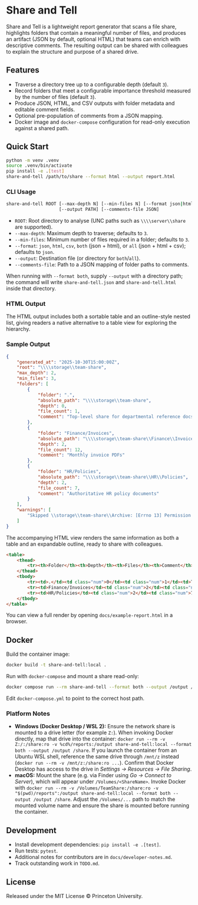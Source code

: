 # Share and Tell

Share and Tell is a lightweight report generator that scans a file share, highlights folders that contain a meaningful number of files, and produces an artifact (JSON by default, optional HTML) that teams can enrich with descriptive comments. The resulting output can be shared with colleagues to explain the structure and purpose of a shared drive.

## Features

- Traverse a directory tree up to a configurable depth (default `3`).
- Record folders that meet a configurable importance threshold measured by the number of files (default `3`).
- Produce JSON, HTML, and CSV outputs with folder metadata and editable comment fields.
- Optional pre-population of comments from a JSON mapping.
- Docker image and `docker-compose` configuration for read-only execution against a shared path.

## Quick Start

```bash
python -m venv .venv
source .venv/bin/activate
pip install -e .[test]
share-and-tell /path/to/share --format html --output report.html
```

### CLI Usage

```bash
share-and-tell ROOT [--max-depth N] [--min-files N] [--format json|html|both]
                    [--output PATH] [--comments-file JSON]
```

- `ROOT`: Root directory to analyse (UNC paths such as `\\\\server\\share` are supported).
- `--max-depth`: Maximum depth to traverse; defaults to `3`.
- `--min-files`: Minimum number of files required in a folder; defaults to `3`.
- `--format`: `json`, `html`, `csv`, `both` (json + html), or `all` (json + html + csv); defaults to `json`.
- `--output`: Destination file (or directory for `both`/`all`).
- `--comments-file`: Path to a JSON mapping of folder paths to comments.

When running with `--format both`, supply `--output` with a directory path; the command will write `share-and-tell.json` and `share-and-tell.html` inside that directory.

### HTML Output

The HTML output includes both a sortable table and an outline-style nested list, giving readers a native alternative to a table view for exploring the hierarchy.

### Sample Output

```json
{
    "generated_at": "2025-10-30T15:00:00Z",
    "root": "\\\\storage\\team-share",
    "max_depth": 2,
    "min_files": 3,
    "folders": [
        {
            "folder": ".",
            "absolute_path": "\\\\storage\\team-share",
            "depth": 0,
            "file_count": 1,
            "comment": "Top-level share for departmental reference docs"
        },
        {
            "folder": "Finance/Invoices",
            "absolute_path": "\\\\storage\\team-share\\Finance\\Invoices",
            "depth": 2,
            "file_count": 12,
            "comment": "Monthly invoice PDFs"
        },
        {
            "folder": "HR/Policies",
            "absolute_path": "\\\\storage\\team-share\\HR\\Policies",
            "depth": 2,
            "file_count": 7,
            "comment": "Authoritative HR policy documents"
        }
    ],
    "warnings": [
        "Skipped \\storage\\team-share\\Archive: [Errno 13] Permission denied"
    ]
}
```

The accompanying HTML view renders the same information as both a table and an expandable outline, ready to share with colleagues.

```html
<table>
    <thead>
        <tr><th>Folder</th><th>Depth</th><th>Files</th><th>Comment</th></tr>
    </thead>
    <tbody>
        <tr><td>.</td><td class="num">0</td><td class="num">1</td><td>Top-level share for departmental reference docs</td></tr>
        <tr><td>Finance/Invoices</td><td class="num">2</td><td class="num">12</td><td>Monthly invoice PDFs</td></tr>
        <tr><td>HR/Policies</td><td class="num">2</td><td class="num">7</td><td>Authoritative HR policy documents</td></tr>
    </tbody>
</table>
```

You can view a full render by opening `docs/example-report.html` in a browser.

## Docker

Build the container image:

```bash
docker build -t share-and-tell:local .
```

Run with `docker-compose` and mount a share read-only:

```bash
docker compose run --rm share-and-tell --format both --output /output /share
```

Edit `docker-compose.yml` to point to the correct host path.

### Platform Notes

- **Windows (Docker Desktop / WSL 2):** Ensure the network share is mounted to a drive letter (for example `Z:`). When invoking Docker directly, map that drive into the container: `docker run --rm -v Z:/:/share:ro -v %cd%/reports:/output share-and-tell:local --format both --output /output /share`. If you launch the container from an Ubuntu WSL shell, reference the same drive through `/mnt/z` instead (`docker run --rm -v /mnt/z:/share:ro ...`). Confirm that Docker Desktop has access to the drive in *Settings → Resources → File Sharing*.
- **macOS:** Mount the share (e.g. via Finder using *Go → Connect to Server*), which will appear under `/Volumes/<ShareName>`. Invoke Docker with `docker run --rm -v /Volumes/TeamShare:/share:ro -v "$(pwd)/reports":/output share-and-tell:local --format both --output /output /share`. Adjust the `/Volumes/...` path to match the mounted volume name and ensure the share is mounted before running the container.

## Development

- Install development dependencies: `pip install -e .[test]`.
- Run tests: `pytest`.
- Additional notes for contributors are in `docs/developer-notes.md`.
- Track outstanding work in `TODO.md`.

## License

Released under the MIT License © Princeton University.
